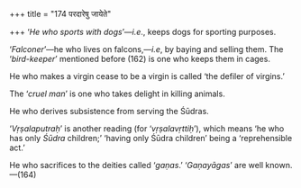 +++
title = "174 परदारेषु जायेते"

+++
‘*He who sports with dogs*’—*i.e*., keeps dogs for sporting purposes.

‘*Falconer*’—he who lives on falcons,—*i.e*, by baying and selling them.
The ‘*bird-keeper*’ mentioned before (162) is one who keeps them in
cages.

He who makes a virgin cease to be a virgin is called ‘the defiler of
virgins.’

The ‘*cruel man*’ is one who takes delight in killing animals.

He who derives subsistence from serving the Śūdras.

‘*Vṛṣalaputraḥ*’ is another reading (for ‘*vṛṣalavṛttiḥ*’), which means
‘he who has only *Śūdra* children;’ ‘having only Śūdra children’ being a
‘reprehensible act.’

He who sacrifices to the deities called ‘*gaṇas*.’ ‘*Gaṇayāgas*’ are
well known.—(164)


